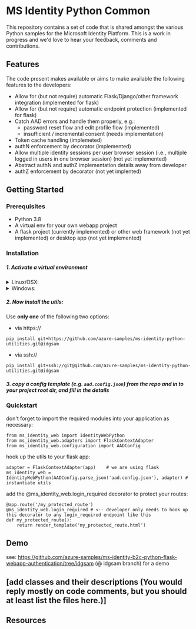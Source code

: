 # MS Identity Python Common

This repository contains a set of code that is shared amongst the various Python samples for the Microsoft Identity Platform. This is a work in progress and we'd love to hear your feedback, comments and contributions.

## Features

The code present makes available or aims to make available the following features to the developers: 
- Allow for (but not require) automatic Flask/Django/other framework integration (implemented for flask)
- Allow for (but not require) automatic endpoint protection (implemented for flask)
- Catch AAD errors and handle them properly, e.g.:
    - password reset flow and edit profile flow (implemented)
    - insufficient / incremental consent (needs implementation)
- Token cache handling (implemeted)
- authN enforcement by decorator (implemented)
- Allow multiple identity sessions per user browser session (i.e., multiple logged in users in one browser session) (not yet implemented)
- Abstract authN and authZ implementation details away from developer
- authZ enforcement by decorator (not yet implented)

## Getting Started

### Prerequisites

- Python 3.8
- A virtual env for your own webapp project
- A flask project (currently implemented) or other web framework (not yet implemented) or desktop app (not yet implemented)

### Installation

##### 1. Activate a virtual environment

<details> <summary>Linux/OSX:</summary>
Open a terminal and type the following:
    
```Shell
# go to your web app directory on dev machine
cd your-flask-app-root-directory
python3 -m venv path-to-venv # only required if you don't have a venv already
# activate your virtual env
source path-to-venv/bin/activate
```
    
</details>

<details> <summary>Windows:</summary>
Open a terminal and type the following:
    
```PowerShell
# go to your web app directory on dev machine
cd your-flask-app-root-directory
python3 -m venv path-to-venv # only required if you don't have a venv already
Set-ExecutionPolicy -ExecutionPolicy RemoteSigned -Scope Process -Force
. path-to-venv\Scripts\Activate.ps1
pip install -r requirements.txt
```
    
</details>

##### 2. Now install the utils:
Use **only one** of the following two options:
- via https://
```
pip install git+https://github.com/azure-samples/ms-identity-python-utilities.git@idgsam
```
- via ssh://
```
pip install git+ssh://git@github.com/azure-samples/ms-identity-python-utilities.git@idgsam
```

##### 3. copy a config template (e.g. `aad.config.json`) from the repo and in to your project root dir, and fill in the details

### Quickstart


don't forget to import the required modules into your application as necessary:
```
from ms_identity_web import IdentityWebPython
from ms_identity_web.adapters import FlaskContextAdapter
from ms_identity_web.configuration import AADConfig
```

hook up the utils to your flask app:
```
adapter = FlaskContextAdapter(app)    # we are using flask
ms_identity_web = IdentityWebPython(AADConfig.parse_json('aad.config.json'), adapter) # instantiate utils
```

add the @ms_identity_web.login_required decorator to protect your routes:
```
@app.route('/my_protected_route')
@ms_identity_web.login_required # <-- developer only needs to hook up this decorator to any login_required endpoint like this
def my_protected_route():
    return render_template('my_protected_route.html')
```

## Demo

see: https://github.com/azure-samples/ms-identity-b2c-python-flask-webapp-authentication/tree/idgsam  (@ idgsam branch) for a demo

## [add classes and their descriptions (You would reply mostly on code comments, but you should at least list the files here.)]
## Resources


